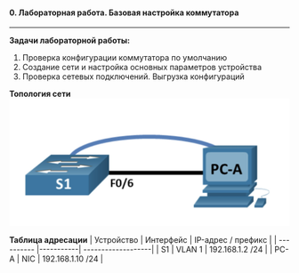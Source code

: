 #### 0. Лабораторная работа. Базовая настройка коммутатора
____

**Задачи лабораторной работы:**
1. Проверка конфигурации коммутатора по умолчанию
2. Создание сети и настройка основных параметров устройства
3. Проверка сетевых подключений. Выгрузка конфигураций

**Топология сети**
![](Lab_1/Topology.png)

**Таблица адресации**
| Устройство | Интерфейс | IP-адрес / префикс |
| ---------- |-----------| -------------------|
| S1         |   VLAN 1  | 192.168.1.2 /24    |
| PC-A       |    NIC    | 192.168.1.10 /24   |
